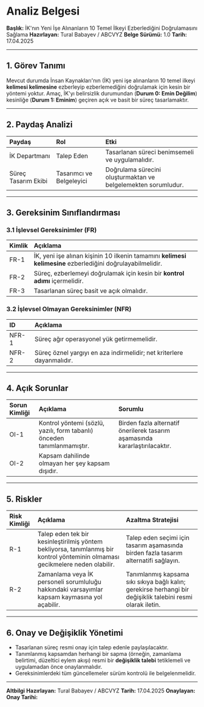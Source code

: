 # Analiz Belgesi

**Başlık:** İK'nın Yeni İşe Alınanların 10 Temel İlkeyi Ezberlediğini Doğrulamasını Sağlama
**Hazırlayan:** Tural Babayev / ABCVYZ
**Belge Sürümü:** 1.0
**Tarih:** 17.04.2025

---

## 1. Görev Tanımı
Mevcut durumda İnsan Kaynakları'nın (İK) yeni işe alınanların 10 temel ilkeyi **kelimesi kelimesine** ezberleyip ezberlemediğini doğrulamak için kesin bir yöntemi yoktur.
Amaç, İK'yı belirsizlik durumundan (**Durum 0: Emin Değilim**) kesinliğe (**Durum 1: Eminim**) geçiren açık ve basit bir süreç tasarlamaktır.

---

## 2. Paydaş Analizi

| Paydaş | Rol | Etki |
|:------------|:-----|:-------|
| İK Departmanı | Talep Eden | Tasarlanan süreci benimsemeli ve uygulamalıdır. |
| Süreç Tasarım Ekibi | Tasarımcı ve Belgeleyici | Doğrulama sürecini oluşturmaktan ve belgelemekten sorumludur. |

---

## 3. Gereksinim Sınıflandırması

### 3.1 İşlevsel Gereksinimler (FR)

| Kimlik | Açıklama |
|:--|:------------|
| FR-1 | İK, yeni işe alınan kişinin 10 ilkenin tamamını **kelimesi kelimesine** ezberlediğini doğrulayabilmelidir. |
| FR-2 | Süreç, ezberlemeyi doğrulamak için kesin bir **kontrol adımı** içermelidir. |
| FR-3 | Tasarlanan süreç basit ve açık olmalıdır. |

### 3.2 İşlevsel Olmayan Gereksinimler (NFR)

| ID | Açıklama |
|:--|:------------|
| NFR-1 | Süreç ağır operasyonel yük getirmemelidir. |
| NFR-2 | Süreç öznel yargıyı en aza indirmelidir; net kriterlere dayanmalıdır. |

---

## 4. Açık Sorunlar

| Sorun Kimliği | Açıklama | Sorumlu |
|:--------|:------------|:------------|
| OI-1 | Kontrol yöntemi (sözlü, yazılı, form tabanlı) önceden tanımlanmamıştır. | Birden fazla alternatif önerilerek tasarım aşamasında kararlaştırılacaktır. |
| OI-2 | Kapsam dahilinde olmayan her şey kapsam dışıdır. |

---

## 5. Riskler

| Risk Kimliği | Açıklama | Azaltma Stratejisi |
|:-------|:------------|:-------------------|
| R-1 | Talep eden tek bir kesinleştirilmiş yöntem bekliyorsa, tanımlanmış bir kontrol yönteminin olmaması gecikmelere neden olabilir. | Talep eden seçimi için tasarım aşamasında birden fazla tasarım alternatifi sağlayın. |
| R-2 | Zamanlama veya İK personeli sorumluluğu hakkındaki varsayımlar kapsam kaymasına yol açabilir. | Tanımlanmış kapsama sıkı sıkıya bağlı kalın; gerekirse herhangi bir değişiklik talebini resmi olarak iletin. |

---

## 6. Onay ve Değişiklik Yönetimi

- Tasarlanan süreç resmi onay için talep edenle paylaşılacaktır.
- Tanımlanmış kapsamdan herhangi bir sapma (örneğin, zamanlama belirtimi, düzeltici eylem akışı) resmi bir **değişiklik talebi** tetiklemeli ve uygulamadan önce onaylanmalıdır.
- Gereksinimlerdeki tüm güncellemeler sürüm kontrolü ile belgelenmelidir.

---

**Altbilgi**
**Hazırlayan:** Tural Babayev / ABCVYZ
**Tarih:** 17.04.2025
**Onaylayan:**
**Onay Tarihi:**
